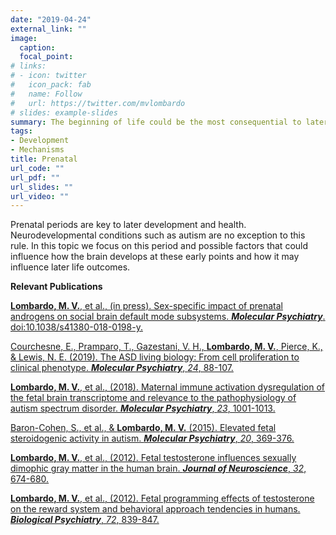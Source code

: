 ```yaml
---
date: "2019-04-24"
external_link: ""
image:
  caption:
  focal_point:
# links:
# - icon: twitter
#   icon_pack: fab
#   name: Follow
#   url: https://twitter.com/mvlombardo
# slides: example-slides
summary: The beginning of life could be the most consequential to later development.
tags:
- Development
- Mechanisms
title: Prenatal
url_code: ""
url_pdf: ""
url_slides: ""
url_video: ""
---
```


Prenatal periods are key to later development and health. Neurodevelopmental conditions such as autism are no exception to this rule. In this topic we focus on this period and possible factors that could influence how the brain develops at these early points and how it may influence later life outcomes.

**Relevant Publications**

[**Lombardo, M. V.**, et al., (in press). Sex-specific impact of prenatal androgens on social brain default mode subsystems. ***Molecular Psychiatry***. doi:10.1038/s41380-018-0198-y.](https://www.nature.com/articles/s41380-018-0198-y)

[Courchesne, E., Pramparo, T.,  Gazestani, V. H., **Lombardo, M. V.**, Pierce, K., & Lewis, N. E. (2019). The ASD living biology: From cell proliferation to clinical phenotype. ***Molecular Psychiatry***, *24*, 88-107.](https://www.nature.com/articles/s41380-018-0056-y)

[**Lombardo, M. V.**, et al., (2018). Maternal immune activation dysregulation of the fetal brain transcriptome and relevance to the pathophysiology of autism spectrum disorder. ***Molecular Psychiatry***, *23*, 1001-1013.](https://www.nature.com/articles/mp201715)

[Baron-Cohen, S., et al., & **Lombardo, M. V.** (2015). Elevated fetal steroidogenic activity in autism. ***Molecular Psychiatry***, *20*, 369-376.](https://www.nature.com/articles/mp201448)

[**Lombardo, M. V.**, et al., (2012). Fetal testosterone influences sexually dimophic gray matter in the human brain. ***Journal of Neuroscience***, *32*, 674-680.](http://www.jneurosci.org/content/32/2/674.abstract)

[**Lombardo, M. V.**, et al., (2012). Fetal programming effects of testosterone on the reward system and behavioral approach tendencies in humans. ***Biological Psychiatry***, *72*, 839-847.](https://www.sciencedirect.com/science/article/pii/S0006322312004994)
